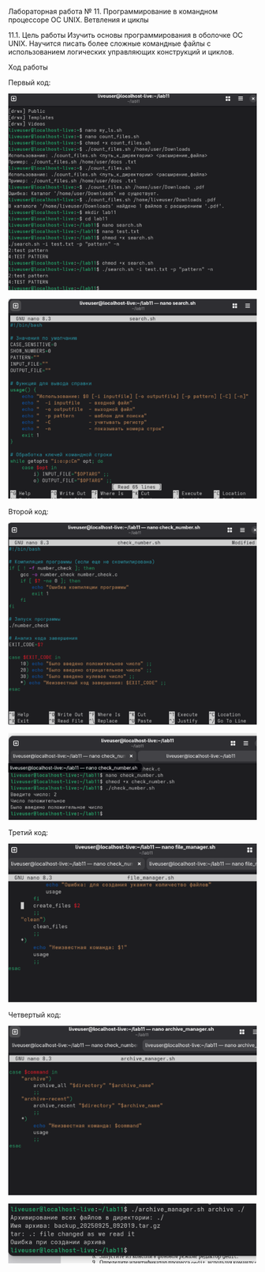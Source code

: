 ﻿Лабораторная работа № 11. Программирование в командном процессоре ОС UNIX. Ветвления и циклы 

11\.1. Цель работы Изучить основы программирования в оболочке ОС UNIX. Научится писать более сложные командные файлы с использованием логических управляющих конструкций и циклов.

Ход работы 

Первый код:

![](Aspose.Words.c3273034-ea44-4888-8f2c-1ba5dd96f799.001.png)

![](Aspose.Words.c3273034-ea44-4888-8f2c-1ba5dd96f799.002.png)

Второй код:

![](Aspose.Words.c3273034-ea44-4888-8f2c-1ba5dd96f799.003.png)

![](Aspose.Words.c3273034-ea44-4888-8f2c-1ba5dd96f799.004.png)



Третий код:

![](Aspose.Words.c3273034-ea44-4888-8f2c-1ba5dd96f799.005.png)

Четвертый код:

![](Aspose.Words.c3273034-ea44-4888-8f2c-1ba5dd96f799.006.png)

![](Aspose.Words.c3273034-ea44-4888-8f2c-1ba5dd96f799.007.png)

